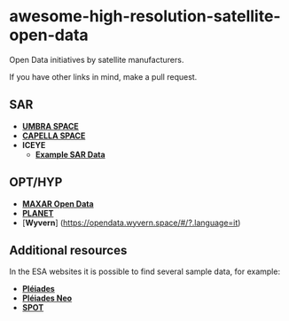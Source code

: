 # awesome-high-resolution-satellite-open-data
Open Data initiatives by satellite manufacturers.

If you have other links in mind, make a pull request.

## SAR
- [**UMBRA SPACE**](https://umbra.space/open-data/)
- [**CAPELLA SPACE**](https://www.capellaspace.com/earth-observation/gallery)
- **ICEYE**
  - [**Example SAR Data**](https://www.iceye.com/resources/datasets)

## OPT/HYP
- [**MAXAR Open Data**](https://www.maxar.com/open-data)
- [**PLANET**](https://www.planet.com/data/stac/browser/?.language=en)
- [**Wyvern**] (https://opendata.wyvern.space/#/?.language=it)

## Additional resources
In the ESA websites it is possible to find several sample data, for example:
- [**Pléiades**](https://earth.esa.int/eogateway/missions/pleiades/sample-data)
- [**Pléiades Neo**](https://earth.esa.int/eogateway/missions/pleiades-neo/sample-data)
- [**SPOT**](https://earth.esa.int/eogateway/missions/spot-6/sample-data)
